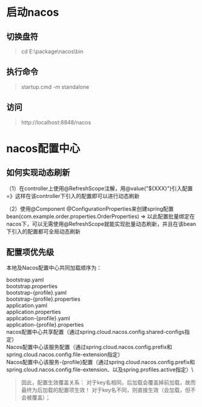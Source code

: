 # 启动nacos
## 切换盘符
> cd E:\package\nacos\bin

## 执行命令
> startup.cmd -m standalone

## 访问
> http://localhost:8848/nacos


# nacos配置中心

## 如何实现动态刷新

（1）在controller上使用@RefreshScope注解，用@value("${XXX}")引入配置 =》这样在该controller下引入的配置即可以进行动态刷新

（2）使用@Component @ConfigurationProperties来创建spring配置bean(com.example.order.properties.OrderProperties) => 以此配置批量绑定在nacos下，可以无需使用@RefreshScope就能实现批量动态刷新，并且在该bean下引入的配置都可全局动态刷新


## 配置项优先级

本地及Nacos配置中心共同加载顺序为：

bootstrap.yaml \
bootstrap.properties \
bootstrap-{profile}.yaml \
bootstrap-{profile}.properties \
application.yaml\
application.properties\
application-{profile}.yaml\
application-{profile}.properties\
nacos配置中心共享配置（通过spring.cloud.nacos.config.shared-configs指定）\
Nacos配置中心该服务配置（通过spring.cloud.nacos.config.prefix和spring.cloud.nacos.config.file-extension指定）\
Nacos配置中心该服务-{profile}配置（通过spring.cloud.nacos.config.prefix和spring.cloud.nacos.config.file-extension、以及spring.profiles.active指定）\


> 因此，配置生效覆盖关系： 对于key名相同，后加载会覆盖掉前加载，故而最终为后加载的配置项生效！ 对于key名不同，则直接生效（会加载，但不会被覆盖）；
